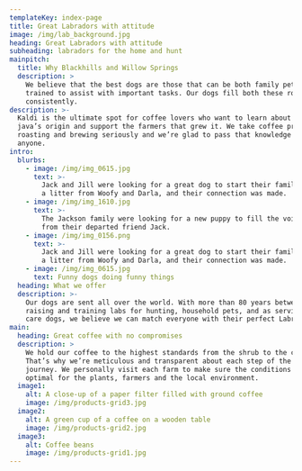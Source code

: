 ```yaml
---
templateKey: index-page
title: Great Labradors with attitude
image: /img/lab_background.jpg
heading: Great Labradors with attitude
subheading: labradors for the home and hunt
mainpitch:
  title: Why Blackhills and Willow Springs
  description: >
    We believe that the best dogs are those that can be both family pets, and
    trained to assist with important tasks. Our dogs fill both these rolls
    consistently.
description: >-
  Kaldi is the ultimate spot for coffee lovers who want to learn about their
  java’s origin and support the farmers that grew it. We take coffee production,
  roasting and brewing seriously and we’re glad to pass that knowledge to
  anyone.
intro:
  blurbs:
    - image: /img/img_0615.jpg
      text: >-
        Jack and Jill were looking for a great dog to start their family. We had
        a litter from Woofy and Darla, and their connection was made.
    - image: /img/img_1610.jpg
      text: >-
        The Jackson family were looking for a new puppy to fill the void left
        from their departed friend Jack. 
    - image: /img/img_0156.png
      text: >-
        Jack and Jill were looking for a great dog to start their family. We had
        a litter from Woofy and Darla, and their connection was made.
    - image: /img/img_0615.jpg
      text: Funny dogs doing funny things
  heading: What we offer
  description: >-
    Our dogs are sent all over the world. With more than 80 years between us in
    raising and training labs for hunting, household pets, and as service and
    care dogs, we believe we can match everyone with their perfect Labrador.
main:
  heading: Great coffee with no compromises
  description: >
    We hold our coffee to the highest standards from the shrub to the cup.
    That’s why we’re meticulous and transparent about each step of the coffee’s
    journey. We personally visit each farm to make sure the conditions are
    optimal for the plants, farmers and the local environment.
  image1:
    alt: A close-up of a paper filter filled with ground coffee
    image: /img/products-grid3.jpg
  image2:
    alt: A green cup of a coffee on a wooden table
    image: /img/products-grid2.jpg
  image3:
    alt: Coffee beans
    image: /img/products-grid1.jpg
---
```


